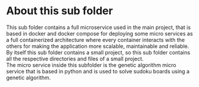 # About this sub folder

This sub folder contains a full microservice used in the main project, that is based in docker and docker compose for deploying some micro services as a full containerized architecture where every container interacts with the others for making the application more scalable, maintainable and reliable.\
By itself this sub folder contains a small project, so this sub folder contains all the respective directories and files of a small project.\
The micro service inside this subfolder is the genetic algorithm micro service that is based in python and is used to solve sudoku boards using a genetic algorithm.

<br>
